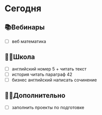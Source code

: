 # Сегодня

## 📚Вебинары

- [ ] веб математика

## 🧑‍🏫Школа


- [ ] английский номер 5 + читать текст
- [ ] история читать параграф 42
- [ ] бизнес английский написать сочинение

## 👨‍💻Дополнительно

- [ ] заполнить проекты по подготовке